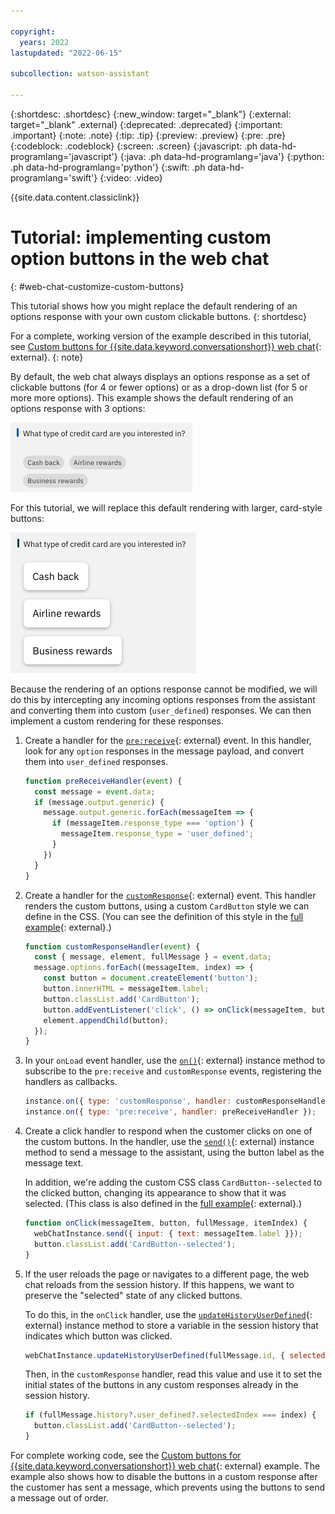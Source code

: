 ```yaml
---

copyright:
  years: 2022
lastupdated: "2022-06-15"

subcollection: watson-assistant

---
```


{:shortdesc: .shortdesc}
{:new_window: target="_blank"}
{:external: target="_blank" .external}
{:deprecated: .deprecated}
{:important: .important}
{:note: .note}
{:tip: .tip}
{:preview: .preview}
{:pre: .pre}
{:codeblock: .codeblock}
{:screen: .screen}
{:javascript: .ph data-hd-programlang='javascript'}
{:java: .ph data-hd-programlang='java'}
{:python: .ph data-hd-programlang='python'}
{:swift: .ph data-hd-programlang='swift'}
{:video: .video}

{{site.data.content.classiclink}}

# Tutorial: implementing custom option buttons in the web chat
{: #web-chat-customize-custom-buttons}

This tutorial shows how you might replace the default rendering of an options response with your own custom clickable buttons.
{: shortdesc}

For a complete, working version of the example described in this tutorial, see [Custom buttons for {{site.data.keyword.conversationshort}} web chat](https://github.com/watson-developer-cloud/assistant-toolkit/tree/master/integrations/webchat/examples/custom-buttons){: external}.
{: note}

By default, the web chat always displays an options response as a set of clickable buttons (for 4 or fewer options) or as a drop-down list (for 5 or more more options). This example shows the default rendering of an options response with 3 options:

![Options response rendered as 3 buttons](images/web-chat-tutorial-custom-buttons-1.png)

For this tutorial, we will replace this default rendering with larger, card-style buttons:

![Options response rendered as 3 custom card-style buttons](images/web-chat-tutorial-custom-buttons-2.png)

Because the rendering of an options response cannot be modified, we will do this by intercepting any incoming options responses from the assistant and converting them into custom (`user_defined`) responses. We can then implement a custom rendering for these responses.

1. Create a handler for the [`pre:receive`](https://web-chat.global.assistant.watson.cloud.ibm.com/docs.html?to=api-events#prereceive){: external} event. In this handler, look for any `option` responses in the message payload, and convert them into `user_defined` responses.

    ```javascript
    function preReceiveHandler(event) {
      const message = event.data;
      if (message.output.generic) {
        message.output.generic.forEach(messageItem => {
          if (messageItem.response_type === 'option') {
            messageItem.response_type = 'user_defined';
          }
        })
      }
    }
    ```

1. Create a handler for the [`customResponse`](https://web-chat.global.assistant.watson.cloud.ibm.com/docs.html?to=api-events#customresponse){: external} event. This handler renders the custom buttons, using a custom `CardButton` style we can define in the CSS. (You can see the definition of this style in the [full example](https://github.com/watson-developer-cloud/assistant-toolkit/tree/master/integrations/webchat/examples/custom-buttons){: external}.)

    ```javascript
    function customResponseHandler(event) {
      const { message, element, fullMessage } = event.data;
      message.options.forEach((messageItem, index) => {
        const button = document.createElement('button');
        button.innerHTML = messageItem.label;
        button.classList.add('CardButton');
        button.addEventListener('click', () => onClick(messageItem, button,     fullMessage, index));
        element.appendChild(button);
      });
    }
    ```

1. In your `onLoad` event handler, use the [`on()`](https://web-chat.global.assistant.watson.cloud.ibm.com/docs.html?to=api-instance-methods#on){: external} instance method to subscribe to the `pre:receive` and `customResponse` events, registering the handlers as callbacks.

    ```javascript
    instance.on({ type: 'customResponse', handler: customResponseHandler });
    instance.on({ type: 'pre:receive', handler: preReceiveHandler });
    ```

3. Create a click handler to respond when the customer clicks on one of the custom buttons. In the handler, use the [`send()`](https://web-chat.global.assistant.watson.cloud.ibm.com/docs.html?to=api-instance-methods#send){: external} instance method to send a message to the assistant, using the button label as the message text.

    In addition, we're adding the custom CSS class `CardButton--selected` to the clicked button, changing its appearance to show that it was selected. (This class is also defined in the [full example](https://github.com/watson-developer-cloud/assistant-toolkit/tree/master/integrations/webchat/examples/custom-buttons){: external}.)

    ```javascript
    function onClick(messageItem, button, fullMessage, itemIndex) {
      webChatInstance.send({ input: { text: messageItem.label }});
      button.classList.add('CardButton--selected');
    }
    ```

4. If the user reloads the page or navigates to a different page, the web chat reloads from the session history. If this happens, we want to preserve the "selected" state of any clicked buttons.

    To do this, in the `onClick` handler, use the [`updateHistoryUserDefined`](https://web-chat.global.assistant.watson.cloud.ibm.com/docs.html?to=api-instance-methods#updateHistoryUserDefined){: external} instance method to store a variable in the session history that indicates which button was clicked.

    ```javascript
    webChatInstance.updateHistoryUserDefined(fullMessage.id, { selectedIndex:     itemIndex });
    ```

    Then, in the `customResponse` handler, read this value and use it to set the initial states of the buttons in any custom responses already in the session history.

    ```javascript
    if (fullMessage.history?.user_defined?.selectedIndex === index) {
      button.classList.add('CardButton--selected');
    }
    ```

For complete working code, see the [Custom buttons for {{site.data.keyword.conversationshort}} web chat](https://github.com/watson-developer-cloud/assistant-toolkit/tree/master/integrations/webchat/examples/custom-buttons){: external} example. The example also shows how to disable the buttons in a custom response after the customer has sent a message, which prevents using the buttons to send a message out of order.
